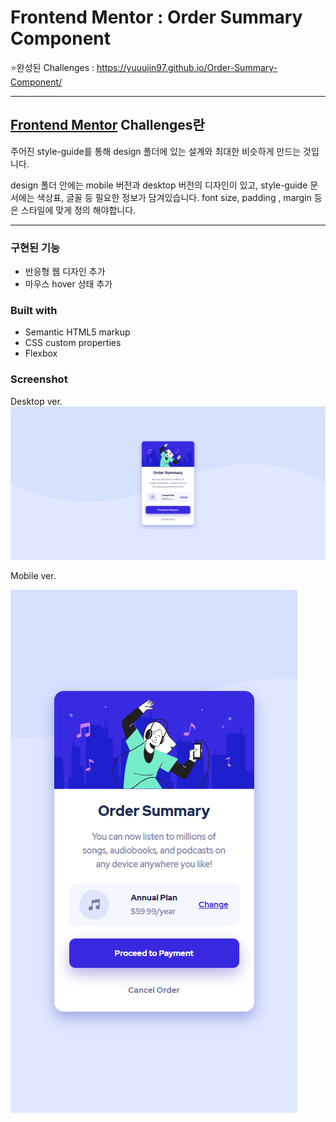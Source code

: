 # Frontend Mentor : Order Summary Component

⭐완성된 Challenges : https://yuuujin97.github.io/Order-Summary-Component/

---

## [Frontend Mentor](https://www.frontendmentor.io) Challenges란

주어진 style-guide를 통해 design 폴더에 있는 설계와 최대한 비슷하게 만드는 것입니다.

design 폴더 안에는 mobile 버전과 desktop 버전의 디자인이 있고,
style-guide 문서에는 색상표, 글꼴 등 필요한 정보가 담겨있습니다.
font size, padding , margin 등은 스타일에 맞게 정의 해야합니다.

---

### 구현된 기능

- 반응형 웹 디자인 추가
- 마우스 hover 상태 추가

### Built with

- Semantic HTML5 markup
- CSS custom properties
- Flexbox

### Screenshot

Desktop ver.
![Design preview for the Profile card component coding challenge](./screenshot/desktop.png)

Mobile ver.

![Design preview for the Profile card component coding challenge](./screenshot/mobile.png)
